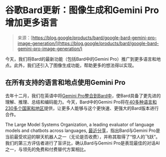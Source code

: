 <!--yml

category: 未分类

date: 2024-05-27 14:29:56

-->

# 谷歌Bard更新：图像生成和Gemini Pro增加更多语言

> 来源：[https://blog.google/products/bard/google-bard-gemini-pro-image-generation/](https://blog.google/products/bard/google-bard-gemini-pro-image-generation/)

今天，我们将Bard的最新功能（包括Bard中的Gemini Pro）推广到更多语言和地点。此外，我们还引入了图像生成功能，帮助更多的想法得以实现。

## 在所有支持的语言和地点使用Gemini Pro

去年十二月，我们在英语中将[Gemini Pro整合到Bard中](https://blog.google/products/bard/google-bard-try-gemini-ai/)，使Bard具备了更先进的理解、推理、总结和编码能力。今天，Bard中的Gemini Pro将在[40多种语言和230多个国家和地区](https://support.google.com/bard/answer/13575153?hl=en)提供，让更多人能够与这个更快速、更强大的Bard版本进行合作。

The Large Model Systems Organization, a leading evaluator of language models and chatbots across languages, [最近分享](https://huggingface.co/spaces/lmsys/chatbot-arena-leaderboard)，指出Bard与Gemini Pro是当前最受欢迎的聊天机器人之一（无论是否收费），并称其取得了“惊人的飞跃”。我们的第三方评估者进行了盲评比，确认Bard与Gemini Pro是表现最佳的对话AI之一，与领先的免费和付费替代方案相比。
